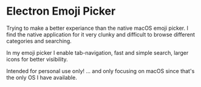 # Electron Emoji Picker

Trying to make a better experiance than the native macOS emoji picker. I find the native application for it very clunky and difficult to browse different categories and searching.

In my emoji picker I enable tab-navigation, fast and simple search, larger icons for better visibility.

Intended for personal use only! ... and only focusing on macOS since that's the only OS I have available.
